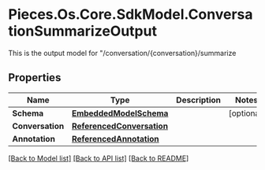 # Pieces.Os.Core.SdkModel.ConversationSummarizeOutput
This is the output model for \"/conversation/{conversation}/summarize

## Properties

Name | Type | Description | Notes
------------ | ------------- | ------------- | -------------
**Schema** | [**EmbeddedModelSchema**](EmbeddedModelSchema.md) |  | [optional] 
**Conversation** | [**ReferencedConversation**](ReferencedConversation.md) |  | 
**Annotation** | [**ReferencedAnnotation**](ReferencedAnnotation.md) |  | 

[[Back to Model list]](../README.md#documentation-for-models) [[Back to API list]](../README.md#documentation-for-api-endpoints) [[Back to README]](../README.md)

